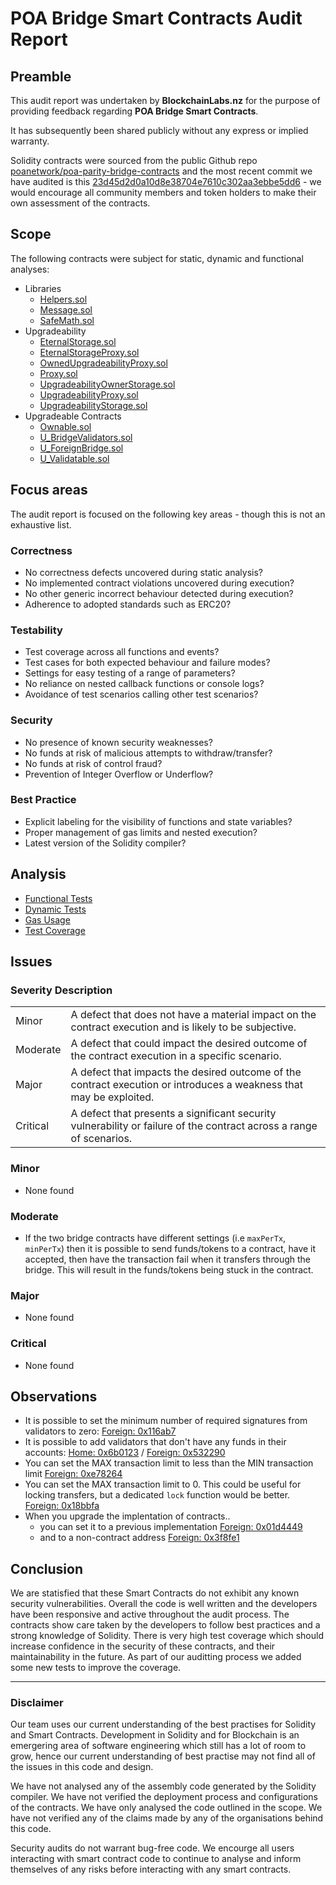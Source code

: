 # POA Bridge Smart Contracts Audit Report

## Preamble
This audit report was undertaken by **BlockchainLabs.nz** for the purpose of providing feedback regarding **POA Bridge Smart Contracts**.

It has subsequently been shared publicly without any express or implied warranty.

Solidity contracts were sourced from the public Github repo [poanetwork/poa-parity-bridge-contracts](https://github.com/poanetwork/poa-parity-bridge-contracts) and the most recent commit we have audited is this [23d45d2d0a10d8e38704e7610c302aa3ebbe5dd6](https://github.com/BlockchainLabsNZ/poa-parity-bridge-contracts/commit/23d45d2d0a10d8e38704e7610c302aa3ebbe5dd6) - we would encourage all community members and token holders to make their own assessment of the contracts.

## Scope
The following contracts were subject for static, dynamic and functional analyses:

- Libraries
  - [Helpers.sol](https://github.com/BlockchainLabsNZ/poa-parity-bridge-contracts/blob/23d45d2d0a10d8e38704e7610c302aa3ebbe5dd6/contracts/libraries/Helpers.sol)
  - [Message.sol](https://github.com/BlockchainLabsNZ/poa-parity-bridge-contracts/blob/23d45d2d0a10d8e38704e7610c302aa3ebbe5dd6/contracts/libraries/Message.sol)
  - [SafeMath.sol](https://github.com/BlockchainLabsNZ/poa-parity-bridge-contracts/blob/23d45d2d0a10d8e38704e7610c302aa3ebbe5dd6/contracts/libraries/SafeMath.sol)
- Upgradeability
  - [EternalStorage.sol](https://github.com/BlockchainLabsNZ/poa-parity-bridge-contracts/blob/23d45d2d0a10d8e38704e7610c302aa3ebbe5dd6/contracts/upgradeability/EternalStorage.sol)
  - [EternalStorageProxy.sol](https://github.com/BlockchainLabsNZ/poa-parity-bridge-contracts/blob/23d45d2d0a10d8e38704e7610c302aa3ebbe5dd6/contracts/upgradeability/EternalStorageProxy.sol)
  - [OwnedUpgradeabilityProxy.sol](https://github.com/BlockchainLabsNZ/poa-parity-bridge-contracts/blob/23d45d2d0a10d8e38704e7610c302aa3ebbe5dd6/contracts/upgradeability/OwnedUpgradeabilityProxy.sol)
  - [Proxy.sol](https://github.com/BlockchainLabsNZ/poa-parity-bridge-contracts/blob/23d45d2d0a10d8e38704e7610c302aa3ebbe5dd6/contracts/upgradeability/Proxy.sol)
  - [UpgradeabilityOwnerStorage.sol](https://github.com/BlockchainLabsNZ/poa-parity-bridge-contracts/blob/23d45d2d0a10d8e38704e7610c302aa3ebbe5dd6/contracts/upgradeability/UpgradeabilityOwnerStorage.sol)
  - [UpgradeabilityProxy.sol](https://github.com/BlockchainLabsNZ/poa-parity-bridge-contracts/blob/23d45d2d0a10d8e38704e7610c302aa3ebbe5dd6/contracts/upgradeability/UpgradeabilityProxy.sol)
  - [UpgradeabilityStorage.sol](https://github.com/BlockchainLabsNZ/poa-parity-bridge-contracts/blob/23d45d2d0a10d8e38704e7610c302aa3ebbe5dd6/contracts/upgradeability/UpgradeabilityStorage.sol)
- Upgradeable Contracts
  - [Ownable.sol](https://github.com/BlockchainLabsNZ/poa-parity-bridge-contracts/blob/23d45d2d0a10d8e38704e7610c302aa3ebbe5dd6/contracts/upgradeable_contracts/Ownable.sol)
  - [U_BridgeValidators.sol](https://github.com/BlockchainLabsNZ/poa-parity-bridge-contracts/blob/23d45d2d0a10d8e38704e7610c302aa3ebbe5dd6/contracts/upgradeable_contracts/U_BridgeValidators.sol)
  - [U_ForeignBridge.sol](https://github.com/BlockchainLabsNZ/poa-parity-bridge-contracts/blob/23d45d2d0a10d8e38704e7610c302aa3ebbe5dd6/contracts/upgradeable_contracts/U_ForeignBridge.sol)
  - [U_Validatable.sol](https://github.com/BlockchainLabsNZ/poa-parity-bridge-contracts/blob/23d45d2d0a10d8e38704e7610c302aa3ebbe5dd6/contracts/upgradeable_contracts/U_Validatable.sol)

## Focus areas
The audit report is focused on the following key areas - though this is not an exhaustive list.

### Correctness
- No correctness defects uncovered during static analysis?
- No implemented contract violations uncovered during execution?
- No other generic incorrect behaviour detected during execution?
- Adherence to adopted standards such as ERC20?

### Testability
- Test coverage across all functions and events?
- Test cases for both expected behaviour and failure modes?
- Settings for easy testing of a range of parameters?
- No reliance on nested callback functions or console logs?
- Avoidance of test scenarios calling other test scenarios?

### Security
- No presence of known security weaknesses?
- No funds at risk of malicious attempts to withdraw/transfer?
- No funds at risk of control fraud?
- Prevention of Integer Overflow or Underflow?

### Best Practice
- Explicit labeling for the visibility of functions and state variables?
- Proper management of gas limits and nested execution?
- Latest version of the Solidity compiler?

## Analysis

- [Functional Tests](functional-testing.md)
- [Dynamic Tests](dynamic-tests.md)
- [Gas Usage](gas-usage.md)
- [Test Coverage](test-coverage.md)

## Issues

### Severity Description
<table>
<tr>
  <td>Minor</td>
  <td>A defect that does not have a material impact on the contract execution and is likely to be subjective.</td>
</tr>
<tr>
  <td>Moderate</td>
  <td>A defect that could impact the desired outcome of the contract execution in a specific scenario.</td>
</tr>
<tr>
  <td>Major</td>
  <td> A defect that impacts the desired outcome of the contract execution or introduces a weakness that may be exploited.</td>
</tr>
<tr>
  <td>Critical</td>
  <td>A defect that presents a significant security vulnerability or failure of the contract across a range of scenarios.</td>
</tr>
</table>

### Minor

- None found

### Moderate

- If the two bridge contracts have different settings (i.e `maxPerTx`, `minPerTx`) then it is possible to send funds/tokens to a contract, have it accepted, then have the transaction fail when it transfers through the bridge. This will result in the funds/tokens being stuck in the contract.

### Major

- None found

### Critical

- None found

## Observations

- It is possible to set the minimum number of required signatures from validators to zero: [Foreign: 0x116ab7](https://kovan.etherscan.io/tx/0x116ab76466e2291906793aa343de5e594e2c67c22fe9b4d4ef37e0a25bf21a5d)
- It is possible to add validators that don't have any funds in their accounts: [Home: 0x6b0123](https://sokol.poaexplorer.com/txid/search/0x6b0123736631c34d0a0b1849284d96e79653015e6d240ea61bbcb39d7654b184) / [Foreign: 0x532290](https://kovan.etherscan.io/tx/0x532290af87e310e96bffc86cfae9530eb0d2bf9a5fdce0594ba2fea3a28bbef5)
- You can set the MAX transaction limit to less than the MIN transaction limit [Foreign: 0xe78264](https://kovan.etherscan.io/tx/0xe7826480a1ac9ac907ab68b958cea9e6d4baed8c0157870cf391d3ccfaaa0e44)
- You can set the MAX transaction limit to 0. This could be useful for locking transfers, but a dedicated `lock` function would be better. [Foreign: 0x18bbfa](https://kovan.etherscan.io/tx/0x18bbfad09962bffa862ee14732d1b1bc91bda0bb0c5adb16b2085ec34d39fe9b)
- When you upgrade the implentation of contracts..
  - you can set it to a previous implementation [Foreign: 0x01d4449](https://kovan.etherscan.io/tx/0x1d44494c37c5368139bb613a36edce34f0dbe0065977e32b873b9ce3256d50a4)
  - and to a non-contract address [Foreign: 0x3f8fe1](https://kovan.etherscan.io/tx/0x3f8fe1ef67d6ab83db93e165b9838d882a4621a74d5465183ba79121267a307c)

## Conclusion

We are statisfied that these Smart Contracts do not exhibit any known security vulnerabilities. Overall the code is well written and the developers have been responsive and active throughout the audit process. The contracts show care taken by the developers to follow best practices and a strong knowledge of Solidity. There is very high test coverage which should increase confidence in the security of these contracts, and their maintainability in the future. As part of our auditting process we added some new tests to improve the coverage.


___

### Disclaimer

Our team uses our current understanding of the best practises for Solidity and Smart Contracts. Development in Solidity and for Blockchain is an emergering area of software engineering which still has a lot of room to grow, hence our current understanding of best practise may not find all of the issues in this code and design.

We have not analysed any of the assembly code generated by the Solidity compiler. We have not verified the deployment process and configurations of the contracts. We have only analysed the code outlined in the scope. We have not verified any of the claims made by any of the organisations behind this code.

Security audits do not warrant bug-free code. We encourge all users interacting with smart contract code to continue to analyse and inform themselves of any risks before interacting with any smart contracts.
